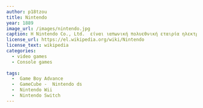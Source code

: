 ```yaml
---
author: p18tzou
title: Nintendo
year: 1889
image_url: /images/nintendo.jpg
caption: Η Nintendo Co., Ltd.  είναι ιαπωνική πολυεθνική εταιρία ηλεκτρονικών και βιντεοπαιχνιδιών, που ιδρύθηκε στις 23 Σεπτεμβρίου του 1889 στο Κιότο από τον Φουσατζίρο Γιαμαούτσι, αρχικά για να παραγάγει τις χειροποίητες κάρτες χανάφουντα, του ομώνυμου ιαπωνικού παιχνιδιού καρτών. Στα μέσα του εικοστού αιώνα, η επιχείρηση δοκίμασε διάφορες μικρές δραστηριότητες, όπως ένα ξενοδοχείο αγάπης και ένα ταξιδιωτικό γραφείο. Με τη πάροδο του χρόνου, η Nintendo έγινε μια επιχείρηση βιντεοπαιχνιδιών, και έχει αναδειχθεί σήμερα ως μία από τις μεγαλύτερες δυνάμεις στη βιομηχανία.
license_url: https://el.wikipedia.org/wiki/Nintendo
license_text: wikipedia
categories:
  - video games
  - Console games 
  
tags:
  -  Game Boy Advance
  -  GameCube -  Nintendo ds
  -  Nintendo Wii
  -  Nintendo Switch
---
```

